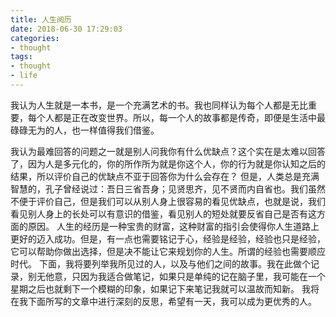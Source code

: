 ```yaml
---
title: 人生阅历
date: 2018-06-30 17:29:03
categories:
- thought
tags:
- thought
- life
---
```

我认为人生就是一本书，是一个充满艺术的书。我也同样认为每个人都是无比重要，每个人都是正在改变世界。所以，每一个人的故事都是传奇，即便是生活中最碌碌无为的人，也一样值得我们借鉴。
<!-- more -->
我认为最难回答的问题之一就是别人问我你有什么优缺点？这个实在是太难以回答了，因为人是多元化的，你的所作所为就是你这个人，你的行为就是你认知之后的结果，所以评价自己的优缺点不亚于回答你为什么会存在？
但是，人类总是充满智慧的，孔子曾经说过：吾日三省吾身；见贤思齐，见不贤而内自省也。我们虽然不便于评价自己，但是我们可以从别人身上很容易的看见优缺点，也就是说，我们看见别人身上的长处可以有意识的借鉴，看见别人的短处就要反省自己是否有这方面的原因。
人生的经历是一种宝贵的财富，这种财富的指引会使得你人生道路上更好的迈入成功。但是，有一点也需要铭记于心，经验是经验，经验也只是经验，它可以帮助你做出选择，但是决不能让它来规划你的人生。所谓的经验也需要顺应时代。
下面，我将要列举我所见过的人，以及与他们之间的故事。我在此做个记录，别无他意，只因为我适合做笔记，如果只是单纯的记在脑子里，我可能在一个星期之后也就剩下一个模糊的印象，如果记下来笔记我就可以温故而知新。
我将在我下面所写的文章中进行深刻的反思，希望有一天，我可以成为更优秀的人。

